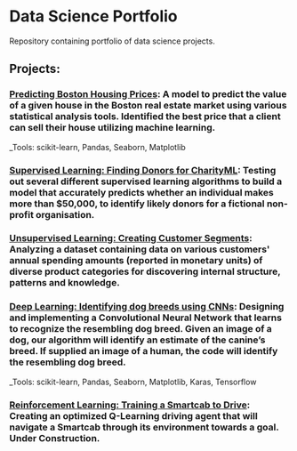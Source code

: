 # Data Science Portfolio
Repository containing portfolio of data science projects.

## Projects:

### [Predicting Boston Housing Prices](https://github.com/sajal2692/data-science-portfolio/blob/master/boston_housing/boston_housing.ipynb): A model to predict the value of a given house in the Boston real estate market using various statistical analysis tools. Identified the best price that a client can sell their house utilizing machine learning.

_Tools: scikit-learn, Pandas, Seaborn, Matplotlib

### [Supervised Learning: Finding Donors for CharityML](https://github.com/nt2nguyen/finding_donors): Testing out several different supervised learning algorithms to build a model that accurately predicts whether an individual makes more than $50,000, to identify likely donors for a fictional non-profit organisation.

### [Unsupervised Learning: Creating Customer Segments](https://github.com/nt2nguyen/customer_segments): Analyzing a dataset containing data on various customers' annual spending amounts (reported in monetary units) of diverse product categories for discovering internal structure, patterns and knowledge.

### [Deep Learning: Identifying dog breeds using CNNs](https://github.com/nt2nguyen/dog-project):  Designing and implementing a Convolutional Neural Network that learns to recognize the resembling dog breed. Given an image of a dog, our algorithm will identify an estimate of the canine’s breed.  If supplied an image of a human, the code will identify the resembling dog breed.

_Tools: scikit-learn, Pandas, Seaborn, Matplotlib, Karas, Tensorflow 
	

### [Reinforcement Learning: Training a Smartcab to Drive](https://github.com/nt2nguyen/Machine-Learning-Nanodegree/tree/master/projects/smartcab): Creating an optimized Q-Learning driving agent that will navigate a Smartcab through its environment towards a goal. Under Construction.

